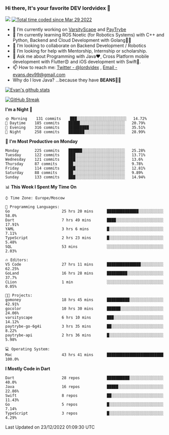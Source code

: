 ### Hi there, It's your favorite DEV lordvidex 👋
<img src="https://komarev.com/ghpvc/?username=lordvidex&label=Views&color=blue&style=plastic" /> <a href="https://wakatime.com/@0e56db35-d16b-410a-acc0-4085055304bf"><img src="https://wakatime.com/badge/user/0e56db35-d16b-410a-acc0-4085055304bf.svg" alt="Total time coded since Mar 29 2022" /></a>

- 🔭 I’m currently working on [VarsityScape](https://varsityscape.com) and [PayTrybe](https://www.paytrybe.com)
- 🌱 I’m currently learning ROS Noetic (for Robotics Systems) with C++ and Python, Backend and Cloud Development with Golang🧙🏼
- 👯 I’m looking to collaborate on Backend Development / Robotics
- 🤔 I’m looking for help with Mentorship, Internship or scholarship.
- 💬 Ask me about Programming with Java❤️, Cross Platform mobile development with Flutter😍 and iOS development with Swift🚀.
- 📫 How to reach me: [Twitter - @lordvidex](https://twitter.com/lordvidex) , [Email - evans.dev99@gmail.com](mailto:evans.dev99@gmail.com?body=Hello%20Evans,)
- Why do I love Java? ...because they have **BEANS**🤤😋

<div>
<!-- <a href="https://github.com/lordvidex">
  <img src="https://github-readme-stats.vercel.app/api/top-langs/?username=lordvidex&theme=light" />
</a>    -->
<!-- [![Top Langs](https://github-readme-stats.vercel.app/api/top-langs/?username=lordvidex)](https://github.com/lordvidex/)  -->
<a href="https://github.com/lordvidex">
 <img src="https://github-readme-stats.vercel.app/api?username=lordvidex&show_icons=true&theme=light&line_height=27" alt="Evan's github stats"/>
</a>
</div>

[![GitHub Streak](https://github-readme-streak-stats.herokuapp.com?user=lordvidex&theme=github-dark&hide_border=true)](https://git.io/streak-stats)

<!--
  <a href="https://github.com/iampawan/FlutterExampleApps">
    <img align="center" src="https://github-readme-stats.vercel.app/api/pin/?username=iampawan&repo=FlutterExampleApps&theme=light" />

  </a>
  <a href="https://github.com/iampawan/VelocityX">
   <img align="center" src="https://github-readme-stats.vercel.app/api/pin/?username=iampawan&repo=VelocityX&theme=light" />
  </a>
-->
<!--START_SECTION:waka-->
**I'm a Night 🦉** 

```text
🌞 Morning    131 commits    ███░░░░░░░░░░░░░░░░░░░░░░   14.72% 
🌆 Daytime    185 commits    █████░░░░░░░░░░░░░░░░░░░░   20.79% 
🌃 Evening    316 commits    █████████░░░░░░░░░░░░░░░░   35.51% 
🌙 Night      258 commits    ███████░░░░░░░░░░░░░░░░░░   28.99%

```
📅 **I'm Most Productive on Monday** 

```text
Monday       225 commits    ██████░░░░░░░░░░░░░░░░░░░   25.28% 
Tuesday      122 commits    ███░░░░░░░░░░░░░░░░░░░░░░   13.71% 
Wednesday    121 commits    ███░░░░░░░░░░░░░░░░░░░░░░   13.6% 
Thursday     87 commits     ██░░░░░░░░░░░░░░░░░░░░░░░   9.78% 
Friday       114 commits    ███░░░░░░░░░░░░░░░░░░░░░░   12.81% 
Saturday     88 commits     ██░░░░░░░░░░░░░░░░░░░░░░░   9.89% 
Sunday       133 commits    ███░░░░░░░░░░░░░░░░░░░░░░   14.94%

```


📊 **This Week I Spent My Time On** 

```text
⌚︎ Time Zone: Europe/Moscow

💬 Programming Languages: 
Go                       25 hrs 20 mins      ██████████████░░░░░░░░░░░   58.0% 
Dart                     7 hrs 49 mins       ████░░░░░░░░░░░░░░░░░░░░░   17.91% 
YAML                     3 hrs 6 mins        █░░░░░░░░░░░░░░░░░░░░░░░░   7.11% 
TypeScript               2 hrs 23 mins       █░░░░░░░░░░░░░░░░░░░░░░░░   5.48% 
SQL                      53 mins             ░░░░░░░░░░░░░░░░░░░░░░░░░   2.03%

🔥 Editors: 
VS Code                  27 hrs 11 mins      ███████████████░░░░░░░░░░   62.25% 
GoLand                   16 hrs 28 mins      █████████░░░░░░░░░░░░░░░░   37.7% 
CLion                    1 min               ░░░░░░░░░░░░░░░░░░░░░░░░░   0.05%

🐱‍💻 Projects: 
gomoney                  18 hrs 45 mins      ██████████░░░░░░░░░░░░░░░   42.91% 
gocolor                  10 hrs 30 mins      ██████░░░░░░░░░░░░░░░░░░░   24.06% 
varsityscape             6 hrs 10 mins       ███░░░░░░░░░░░░░░░░░░░░░░   14.12% 
paytrybe-go-6g4i         3 hrs 35 mins       ██░░░░░░░░░░░░░░░░░░░░░░░   8.22% 
paytrybe-api             2 hrs 36 mins       █░░░░░░░░░░░░░░░░░░░░░░░░   5.98%

💻 Operating System: 
Mac                      43 hrs 41 mins      █████████████████████████   100.0%

```

**I Mostly Code in Dart** 

```text
Dart                     28 repos            ██████████░░░░░░░░░░░░░░░   40.0% 
Java                     16 repos            █████░░░░░░░░░░░░░░░░░░░░   22.86% 
Swift                    8 repos             ██░░░░░░░░░░░░░░░░░░░░░░░   11.43% 
Go                       5 repos             █░░░░░░░░░░░░░░░░░░░░░░░░   7.14% 
TypeScript               3 repos             █░░░░░░░░░░░░░░░░░░░░░░░░   4.29%

```



 Last Updated on 23/12/2022 01:09:30 UTC
<!--END_SECTION:waka-->
